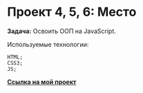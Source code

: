 # Проект 4, 5, 6: Место

**Задача:** Освоить ООП на JavaScript.

Используемые технологии:

    HTML;
    CSS3;
    JS;

**[Ссылка на мой проект](https://george323ru.github.io/mesto/index.html)**
